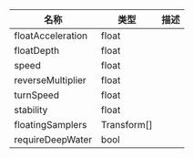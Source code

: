 | 名称 | 类型 | 描述 |
| ----------- | ----------- | ----------- |
| floatAcceleration | float |  |
| floatDepth | float |  |
| speed | float |  |
| reverseMultiplier | float |  |
| turnSpeed | float |  |
| stability | float |  |
| floatingSamplers | Transform[] |  |
| requireDeepWater | bool |  |
